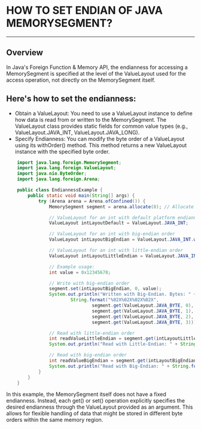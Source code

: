 # HOW TO SET ENDIAN OF JAVA MEMORYSEGMENT?
----------------------------------------
## Overview
In Java's Foreign Function & Memory API, the endianness for accessing a MemorySegment is specified at the level of the ValueLayout used for the access operation, not directly on the MemorySegment itself.

## Here's how to set the endianness:
* Obtain a ValueLayout: You need to use a ValueLayout instance to define how data is read from or written to the MemorySegment. The ValueLayout class provides static fields for common value types (e.g., ValueLayout.JAVA_INT, ValueLayout.JAVA_LONG).
* Specify Endianness: You can modify the byte order of a ValueLayout using its withOrder() method. This method returns a new ValueLayout instance with the specified byte order. 
```java
    import java.lang.foreign.MemorySegment;
    import java.lang.foreign.ValueLayout;
    import java.nio.ByteOrder;
    import java.lang.foreign.Arena;

    public class EndiannessExample {
        public static void main(String[] args) {
            try (Arena arena = Arena.ofConfined()) {
                MemorySegment segment = arena.allocate(8); // Allocate 8 bytes

                // ValueLayout for an int with default platform endianness
                ValueLayout intLayoutDefault = ValueLayout.JAVA_INT;

                // ValueLayout for an int with big-endian order
                ValueLayout intLayoutBigEndian = ValueLayout.JAVA_INT.withOrder(ByteOrder.BIG_ENDIAN);

                // ValueLayout for an int with little-endian order
                ValueLayout intLayoutLittleEndian = ValueLayout.JAVA_INT.withOrder(ByteOrder.LITTLE_ENDIAN);

                // Example usage:
                int value = 0x12345678;

                // Write with big-endian order
                segment.set(intLayoutBigEndian, 0, value);
                System.out.println("Written with Big-Endian. Bytes: " +
                        String.format("%02X%02X%02X%02X",
                                segment.get(ValueLayout.JAVA_BYTE, 0),
                                segment.get(ValueLayout.JAVA_BYTE, 1),
                                segment.get(ValueLayout.JAVA_BYTE, 2),
                                segment.get(ValueLayout.JAVA_BYTE, 3)));

                // Read with little-endian order
                int readValueLittleEndian = segment.get(intLayoutLittleEndian, 0);
                System.out.println("Read with Little-Endian: " + String.format("0x%X", readValueLittleEndian));

                // Read with big-endian order
                int readValueBigEndian = segment.get(intLayoutBigEndian, 0);
                System.out.println("Read with Big-Endian: " + String.format("0x%X", readValueBigEndian));
            }
        }
    }
```

In this example, the MemorySegment itself does not have a fixed endianness.
Instead, each get() or set() operation explicitly specifies the desired endianness through the ValueLayout provided as an argument.
This allows for flexible handling of data that might be stored in different byte orders within the same memory region.

